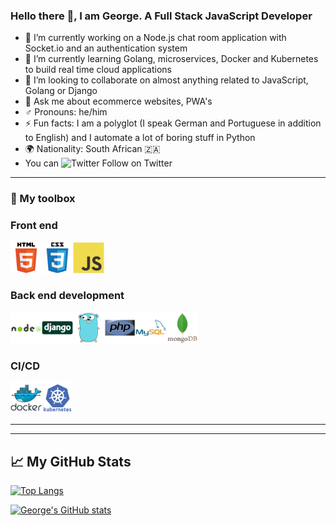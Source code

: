 ### Hello there 👋, I am George. A Full Stack JavaScript Developer

<!--
**V-FOR-VEND3TTA/V-FOR-VEND3TTA** is a ✨ _special_ ✨ repository because its `README.md` (this file) appears on your GitHub profile.

Here are some ideas to get you started:
-->
- 🔭 I’m currently working on a Node.js chat room application with Socket.io and an authentication system
- 🌱 I’m currently learning Golang, microservices, Docker and Kubernetes to build real time cloud applications
- 👯 I’m looking to collaborate on almost anything related to JavaScript, Golang or Django
- 💬 Ask me about ecommerce websites, PWA's
- ♂️ Pronouns: he/him
- ⚡ Fun facts: I am a polyglot (I speak German and Portuguese in addition to English) and I automate a lot of boring stuff in Python
- 🌍 Nationality: South African 🇿🇦
- You can ![Twitter Follow](https://img.shields.io/twitter/follow/imgeorgebest?style=social) on Twitter

---

### 🧰 My toolbox 

### Front end
<!--HTML-->
<img src="https://github.com/devicons/devicon/blob/master/icons/html5/html5-original-wordmark.svg" width="50" height="50"><!--CSS--><img src="https://github.com/devicons/devicon/blob/master/icons/css3/css3-original-wordmark.svg" width="50" height="50"><!--JavaScript--><img src="https://github.com/devicons/devicon/blob/master/icons/javascript/javascript-original.svg" width="50" height="50">

### Back end development
<!--Node-->
<img src="https://github.com/devicons/devicon/blob/master/icons/nodejs/nodejs-original-wordmark.svg" width="50" height="50"><!--Django--><img src="https://github.com/devicons/devicon/blob/master/icons/django/django-original.svg" width="50" height="50"><!--Golang--><img src="https://github.com/devicons/devicon/blob/master/icons/go/go-original.svg" width="50" height="50"><img src="https://github.com/devicons/devicon/blob/master/icons/php/php-original.svg" width="50" height="50"><!--MySQL--><img src="https://github.com/devicons/devicon/blob/master/icons/mysql/mysql-original-wordmark.svg" width="50" height="50"><!--MongoDB--><img src="https://github.com/devicons/devicon/blob/master/icons/mongodb/mongodb-original-wordmark.svg" width="50" height="50">

### CI/CD

<!--Docker-->
<img src="https://github.com/devicons/devicon/blob/master/icons/docker/docker-original-wordmark.svg" width="50" height="50"><!--Kubernetes--><img src="https://github.com/devicons/devicon/blob/master/icons/kubernetes/kubernetes-plain-wordmark.svg" width="50" height="50">

---

---

## &#x1f4c8; My GitHub Stats

[![Top Langs](https://github-readme-stats.vercel.app/api/top-langs/?username=<V-FOR-VEND3TTA>&hide=java,html,css&theme=radical)](https://github.com/anuraghazra/github-readme-stats)

[![George's GitHub stats](https://github-readme-stats.vercel.app/api?username=<V-FOR-VEND3TTA>&theme=radical)](https://github.com/anuraghazra/github-readme-stats)
